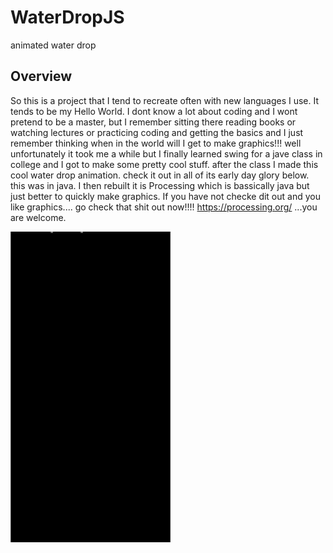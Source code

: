 # WaterDropJS
animated water drop

## Overview
So this is a project that I tend to recreate often with new languages I use. It tends to be my Hello World. I dont know a lot about coding and I wont pretend to be a master, but I remember sitting there reading books or watching lectures or practicing coding and getting the basics and I just remember thinking when in the world will I get to make graphics!!! well unfortunately it took me a while but I finally learned swing for a jave class in college and I got to make some pretty cool stuff. after the class I made this cool water drop animation. check it out in all of its early day glory below. this was in java. I then rebuilt it is Processing which is bassically java but just better to quickly make graphics. If you have not checke dit out and you like graphics.... go check that shit out now!!!! https://processing.org/ ...you are welcome.  

![](img/WaterDrop.gif)
